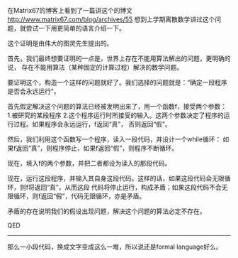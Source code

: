 在Matrix67的博客上看到了一篇讲这个的博文 http://www.matrix67.com/blog/archives/55 
想到上学期离散数学讲过这个问题，就尝试一下用更简单的语言介绍一下。

这个证明是由伟大的图灵先生提出的。

首先，我们最终想要证明的一点是，世界上存在不能用算法解出的问题，更明确的说，
存在不能用算法（某种固定的计算过程）解决的数学问题。

要证明这个，构造一个这样的问题就好了。我们选择的问题就是：“确定一段程序是否会永远运行”。

首先假定解决这个问题的算法已经被发明出来了，用一个函数f，接受两个参数：1.被研究的某段程序
2.这个程序运行时所接受的输入。这两个参数决定了程序的运行过程。如果程序会永远运行，f返回“真”，
否则返回“假”。

然后，我们利用这个函数写一个程序，读入一段代码，并设计一个while循环：
如果f返回“真”，则程序停止，如果f返回“假”，则程序不断循环。

现在，填入f的两个参数，并把二者都设为读入的那段代码。

现在，运行这段程序，并输入其自身这段代码。这样的话，如果这段代码会无限循环，则f将返回“真”，从而这段
代码将停止运行，构成矛盾；如果这段代码不会无限循环，则f返回“假”，代码无限循环，亦是矛盾。

矛盾的存在说明我们的假设出现问题，解决这个问题的算法必定不存在。

QED

----

那么一小段代码，换成文字变成这么一堆，所以说还是formal language好么。

